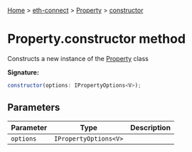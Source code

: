 [Home](./index) &gt; [eth-connect](./eth-connect.md) &gt; [Property](./eth-connect.property.md) &gt; [constructor](./eth-connect.property.constructor.md)

# Property.constructor method

Constructs a new instance of the [Property](./eth-connect.property.md) class

**Signature:**
```javascript
constructor(options: IPropertyOptions<V>);
```

## Parameters

|  Parameter | Type | Description |
|  --- | --- | --- |
|  `options` | `IPropertyOptions<V>` |  |

